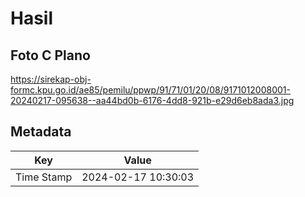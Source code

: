 # Hasil

## Foto C Plano

https://sirekap-obj-formc.kpu.go.id/ae85/pemilu/ppwp/91/71/01/20/08/9171012008001-20240217-095638--aa44bd0b-6176-4dd8-921b-e29d6eb8ada3.jpg


## Metadata

| Key        | Value               |
| ---------- | ------------------- |
| Time Stamp | 2024-02-17 10:30:03 |



